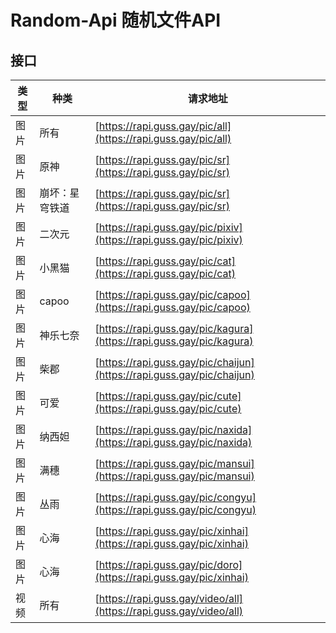 # Random-Api 随机文件API

## 接口

| 类型  | 种类      | 请求地址                                                             | 
| ---- |---------|------------------------------------------------------------------| 
| 图片 | 所有      | [https://rapi.guss.gay/pic/all](https://rapi.guss.gay/pic/all)   |
| 图片 | 原神      | [https://rapi.guss.gay/pic/sr](https://rapi.guss.gay/pic/sr)     |
| 图片 | 崩坏：星穹铁道 | [https://rapi.guss.gay/pic/sr](https://rapi.guss.gay/pic/sr)  
| 图片 | 二次元     | [https://rapi.guss.gay/pic/pixiv](https://rapi.guss.gay/pic/pixiv)  |
| 图片 | 小黑猫     | [https://rapi.guss.gay/pic/cat](https://rapi.guss.gay/pic/cat)  |
| 图片 | capoo   | [https://rapi.guss.gay/pic/capoo](https://rapi.guss.gay/pic/capoo)  |
| 图片 | 神乐七奈    | [https://rapi.guss.gay/pic/kagura](https://rapi.guss.gay/pic/kagura)  |
| 图片 | 柴郡      | [https://rapi.guss.gay/pic/chaijun](https://rapi.guss.gay/pic/chaijun)  |
| 图片 | 可爱      | [https://rapi.guss.gay/pic/cute](https://rapi.guss.gay/pic/cute)  |
| 图片 | 纳西妲      | [https://rapi.guss.gay/pic/naxida](https://rapi.guss.gay/pic/naxida)  |
| 图片 | 满穗      | [https://rapi.guss.gay/pic/mansui](https://rapi.guss.gay/pic/mansui)  |
| 图片 | 丛雨      | [https://rapi.guss.gay/pic/congyu](https://rapi.guss.gay/pic/congyu)  |
| 图片 | 心海      | [https://rapi.guss.gay/pic/xinhai](https://rapi.guss.gay/pic/xinhai)  |
| 图片 | 心海      | [https://rapi.guss.gay/pic/doro](https://rapi.guss.gay/pic/xinhai)  |
| 视频 | 所有      | [https://rapi.guss.gay/video/all](https://rapi.guss.gay/video/all) |

                
